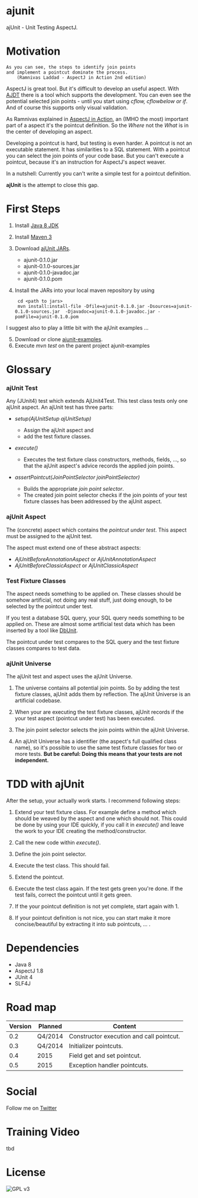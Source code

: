 ajunit
======

ajUnit - Unit Testing AspectJ.

Motivation
==========

    As you can see, the steps to identify join points 
    and implement a pointcut dominate the process.
        (Ramnivas Laddad - AspectJ in Action 2nd edition)


AspectJ is great tool. But it's difficult to develop an useful aspect. With [AJDT](http://www.eclipse.org/ajdt/) there is a tool which supports the development.
You can even see the potential selected join points - until you start using _cflow, cflowbelow or if_. And of course this supports only visual validation.

As Ramnivas explained in [AspectJ in Action](http://www.manning.com/laddad2/), an (IMHO the most) important part of a aspect it's the pointcut definition. 
So the _Where_ not the _What_ is in the center of developing an aspect.

Developing a pointcut is hard, but testing is even harder. A pointcut is not an executable statement. It has similarities to a SQL statement.
With a pointcut you can select the join points of your code base. But you can't execute a pointcut, because it's an instruction for AspectJ's aspect weaver.

In a nutshell: Currently you can't write a simple test for a pointcut definition.

**ajUnit** is the attempt to close this gap.


First Steps
===========

1. Install [Java 8 JDK](http://www.oracle.com/technetwork/java/javase/downloads)
2. Install [Maven 3](http://maven.apache.org/download.cgi)
3. Download [ajUnit JARs](https://github.com/loddar/ajunit/tree/master/dist/org/failearly/ajunit/ajunit/0.1.0).
    * ajunit-0.1.0.jar
    * ajunit-0.1.0-sources.jar
    * ajunit-0.1.0-javadoc.jar
    * ajunit-0.1.0.pom
4. Install the JARs into your local maven repository by using 
    
        cd <path to jars>
        mvn install:install-file -Dfile=ajunit-0.1.0.jar -Dsources=ajunit-0.1.0-sources.jar  -Djavadoc=ajunit-0.1.0-javadoc.jar -pomFile=ajunit-0.1.0.pom
    

I suggest also to play a little bit with the ajUnit examples ...    

5. Download or clone [ajunit-examples](https://github.com/loddar/ajunit-examples).
6. Execute _mvn test_ on the parent project ajunit-examples 


Glossary
========

### ajUnit Test 

Any (JUnit4) test which extends AjUnit4Test. This test class tests only one ajUnit aspect. An ajUnit test has three parts:

* _setup(AjUnitSetup ajUnitSetup)_
    - Assign the ajUnit aspect and 
    - add the test fixture classes.
    
* _execute()_
    - Executes the test fixture class constructors, methods, fields, ..., so that the ajUnit aspect's advice records the applied join points.
    
    
* _assertPointcut(JoinPointSelector joinPointSelector)_
    - Builds the appropriate _join point selector_. 
    - The created join point selector checks if the join points of your test fixture classes has been addressed by the ajUnit aspect.

### ajUnit Aspect 

The (concrete) aspect which contains the _pointcut under test_. This aspect must be assigned to the ajUnit test. 

The aspect must extend one of these abstract aspects:
 
* _AjUnitBeforeAnnotationAspect_ or _AjUnitAnnotationAspect_
* _AjUnitBeforeClassicAspect_ or _AjUnitClassicAspect_


### Test Fixture Classes

The aspect needs something to be applied on. These classes should be somehow artificial, not doing any real stuff, just doing enough, to be selected by
the pointcut under test.

If you test a database SQL query, your SQL query needs something to be applied on. These are almost some artificial test data which has been inserted by a tool
like [DbUnit](http://dbunit.sourceforge.net/).

The pointcut under test compares to the SQL query and the test fixture classes compares to test data.


### ajUnit Universe

The ajUnit test and aspect uses the ajUnit Universe.

1. The universe contains all potential join points. So by adding the test fixture classes, ajUnit adds
them by reflection. The ajUnit Universe is an artificial codebase.

2. When your are executing the test fixture classes, ajUnit records if the your test aspect (pointcut under test) has been executed.

3. The join point selector selects the join points within the ajUnit Universe.

4. An ajUnit Universe has a identifier (the aspect's full qualified class name), so it's possible to use the same test fixture classes for two or more tests.
    **But be careful: Doing this means that your tests are not independent.** 
    

TDD with ajUnit
===============

After the setup, your actually work starts. I recommend following steps:

1. Extend your test fixture class. 
For example define a method which should be weaved by the aspect and one which should not. This could be done by using your IDE quickly, 
if you call it in _execute()_ and leave the work to your IDE creating the method/constructor.
   
2. Call the new code within _execute()_. 

3. Define the join point selector.

4. Execute the test class. This should fail.

5. Extend the pointcut.

6. Execute the test class again. If the test gets green you're done. If the test fails, correct the pointcut until it gets green.

7. If the your pointcut definition is not yet complete, start again with 1.

8. If your pointcut definition is not nice, you can start make it more concise/beautiful by extracting it into sub pointcuts, ... .


Dependencies
============

* Java 8
* AspectJ 1.8
* JUnit 4
* SLF4J



Road map
========

Version | Planned | Content
------- | ------- | ----------------------------------------------------
0.2     | Q4/2014 | Constructor execution and call pointcut.  
0.3     | Q4/2014 | Initializer pointcuts.  
0.4     | 2015 | Field get and set pointcut. 
0.5     | 2015 | Exception handler pointcuts.  


Social
======

Follow me on [Twitter](https://twitter.com/failearly)


Training Video
==============

tbd


License
=======

![GPL v3](http://www.gnu.org/graphics/gplv3-127x51.png)
